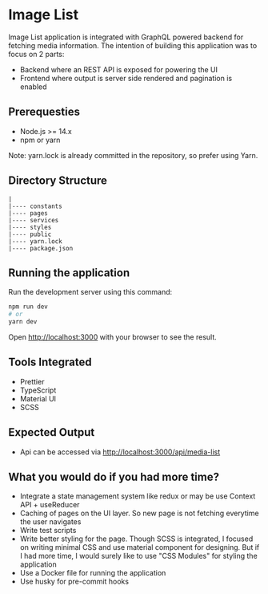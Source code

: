# Image List

Image List application is integrated with GraphQL powered backend for fetching media information.
The intention of building this application was to focus on 2 parts:
- Backend where an REST API is exposed for powering the UI
- Frontend where output is server side rendered and pagination is enabled

## Prerequesties

- Node.js >= 14.x
- npm or yarn

Note: yarn.lock is already committed in the repository, so prefer using Yarn.

## Directory Structure

```
|
|---- constants
|---- pages
|---- services
|---- styles
|---- public
|---- yarn.lock
|---- package.json
```

## Running the application

Run the development server using this command:

```bash
npm run dev
# or
yarn dev
```
Open [http://localhost:3000](http://localhost:3000) with your browser to see the result.


## Tools Integrated
- Prettier
- TypeScript
- Material UI
- SCSS

## Expected Output
- Api can be accessed via [http://localhost:3000/api/media-list](http://localhost:3000/api/media-list)

## What you would do if you had more time?
- Integrate a state management system like redux or may be use Context API + useReducer
- Caching of pages on the UI layer. So new page is not fetching everytime the user navigates
- Write test scripts
- Write better styling for the page. Though SCSS is integrated, I focused on writing minimal CSS and use material component for designing. But if I had more time, I would surely like to use "CSS Modules" for styling the application
- Use a Docker file for running the application
- Use husky for pre-commit hooks